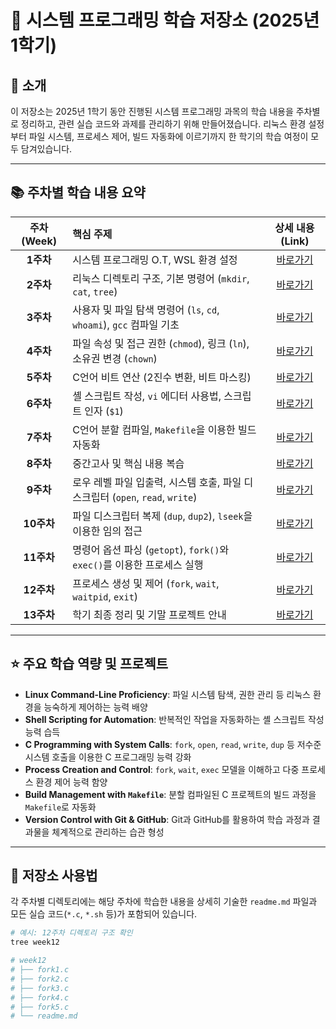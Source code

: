 # 📖 시스템 프로그래밍 학습 저장소 (2025년 1학기)

## 📌 소개
이 저장소는 2025년 1학기 동안 진행된 시스템 프로그래밍 과목의 학습 내용을 주차별로 정리하고, 관련 실습 코드와 과제를 관리하기 위해 만들어졌습니다. 리눅스 환경 설정부터 파일 시스템, 프로세스 제어, 빌드 자동화에 이르기까지 한 학기의 학습 여정이 모두 담겨있습니다.

---

## 📚 주차별 학습 내용 요약

| 주차 (Week) | 핵심 주제 | 상세 내용 (Link) |
| :---: | :--- | :---: |
| **1주차** | 시스템 프로그래밍 O.T, WSL 환경 설정 | [바로가기](./week01/README.md)  |
| **2주차** | 리눅스 디렉토리 구조, 기본 명령어 (`mkdir`, `cat`, `tree`) | [바로가기](./week02/README.md)  |
| **3주차** | 사용자 및 파일 탐색 명령어 (`ls`, `cd`, `whoami`), `gcc` 컴파일 기초 | [바로가기](./week03/readme.md)  |
| **4주차** | 파일 속성 및 접근 권한 (`chmod`), 링크 (`ln`), 소유권 변경 (`chown`) | [바로가기](./week04/readme.md) |
| **5주차** | C언어 비트 연산 (2진수 변환, 비트 마스킹) | [바로가기](./week05/readme.md) |
| **6주차** | 셸 스크립트 작성, `vi` 에디터 사용법, 스크립트 인자 (`$1`) | [바로가기](./week06/readme.md) |
| **7주차** | C언어 분할 컴파일, `Makefile`을 이용한 빌드 자동화 | [바로가기](./week07/readme.md) |
| **8주차** | 중간고사 및 핵심 내용 복습 | [바로가기](./week08/readme.md) |
| **9주차** | 로우 레벨 파일 입출력, 시스템 호출, 파일 디스크립터 (`open`, `read`, `write`) | [바로가기](./week09/readme.md) |
| **10주차**| 파일 디스크립터 복제 (`dup`, `dup2`), `lseek`을 이용한 임의 접근 | [바로가기](./week10/readme.md) |
| **11주차**| 명령어 옵션 파싱 (`getopt`), `fork()`와 `exec()`를 이용한 프로세스 실행 | [바로가기](./week11/readme.md) |
| **12주차**| 프로세스 생성 및 제어 (`fork`, `wait`, `waitpid`, `exit`) | [바로가기](./week12/readme.md) |
| **13주차**| 학기 최종 정리 및 기말 프로젝트 안내 | [바로가기](./week13/readme.md) |

---

## ⭐ 주요 학습 역량 및 프로젝트

-   **Linux Command-Line Proficiency**: 파일 시스템 탐색, 권한 관리 등 리눅스 환경을 능숙하게 제어하는 능력 배양
-   **Shell Scripting for Automation**: 반복적인 작업을 자동화하는 셸 스크립트 작성 능력 습득
-   **C Programming with System Calls**: `fork`, `open`, `read`, `write`, `dup` 등 저수준 시스템 호출을 이용한 C 프로그래밍 능력 강화
-   **Process Creation and Control**: `fork`, `wait`, `exec` 모델을 이해하고 다중 프로세스 환경 제어 능력 함양
-   **Build Management with `Makefile`**: 분할 컴파일된 C 프로젝트의 빌드 과정을 `Makefile`로 자동화
-   **Version Control with Git & GitHub**: Git과 GitHub를 활용하여 학습 과정과 결과물을 체계적으로 관리하는 습관 형성

---

## 🚀 저장소 사용법

각 주차별 디렉토리에는 해당 주차에 학습한 내용을 상세히 기술한 `readme.md` 파일과 모든 실습 코드(`*.c`, `*.sh` 등)가 포함되어 있습니다.

```bash
# 예시: 12주차 디렉토리 구조 확인
tree week12

# week12
# ├── fork1.c
# ├── fork2.c
# ├── fork3.c
# ├── fork4.c
# ├── fork5.c
# └── readme.md
